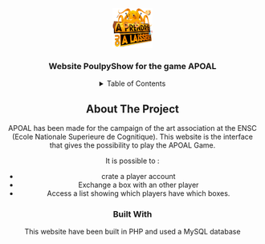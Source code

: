 <!-- PROJECT LOGO -->
<br />
<div align="center">
    <img src="assets/octo-apoal.png" alt="Logo" width="80" height="80">

  <h3 align="center">Website PoulpyShow for the game APOAL</h3>


<!-- TABLE OF CONTENTS -->
<details>
  <summary>Table of Contents</summary>
  <ol>
    <li>
      <a href="#about-the-project">About The Project</a>
      <ul>
        <li><a href="#built-with">Built With</a></li>
      </ul>
    </li>
    <li><a href="#acknowledgments">Acknowledgments</a></li>
  </ol>
</details>



<!-- ABOUT THE PROJECT -->
## About The Project

APOAL has been made for the campaign of the art association at the ENSC (Ecole Nationale Superieure de Cognitique).
This website is the interface that gives the possibility to play the APOAL Game.

It is possible to : 
- crate a player account
- Exchange a box with an other player
- Access a list showing which players have which boxes.

### Built With

This website have been built in PHP and used a MySQL database

